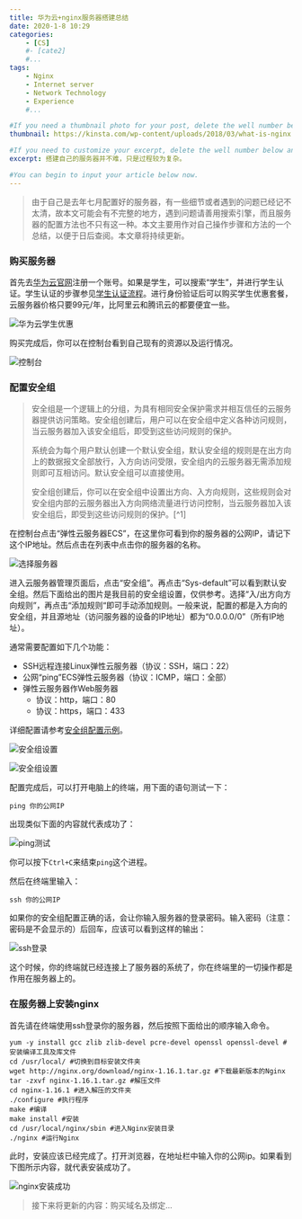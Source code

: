 ```yaml
---
title: 华为云+nginx服务器搭建总结
date: 2020-1-8 10:29
categories: 
	- [CS]
	#- [cate2]
	#...
tags: 
	- Nginx
	- Internet server
	- Network Technology
	- Experience
	#...

#If you need a thumbnail photo for your post, delete the well number below and finish the directory.
thumbnail: https://kinsta.com/wp-content/uploads/2018/03/what-is-nginx.png

#If you need to customize your excerpt, delete the well number below and input something. You can also input <!-- more --> in your article to divide the excerpt and other contents.
excerpt: 搭建自己的服务器并不难，只是过程较为复杂。

#You can begin to input your article below now.
---
```


> 由于自己是去年七月配置好的服务器，有一些细节或者遇到的问题已经记不太清，故本文可能会有不完整的地方，遇到问题请善用搜索引擎，而且服务器的配置方法也不只有这一种。本文主要用作对自己操作步骤和方法的一个总结，以便于日后查阅。本文章将持续更新。

### 购买服务器

首先去[华为云官网](https://www.huaweicloud.com/?locale=zh-cn)注册一个账号。如果是学生，可以搜索“学生”，并进行学生认证。学生认证的步骤参见[学生认证流程](https://support.huaweicloud.com/usermanual-account/zh-cn_topic_0069253575.html)。进行身份验证后可以购买学生优惠套餐，云服务器价格只要99元/年，比阿里云和腾讯云的都要便宜一些。

![华为云学生优惠](https://astrobear.top/resource/astroblog/content/hwcloud_discount.png)

购买完成后，你可以在控制台看到自己现有的资源以及运行情况。

![控制台](https://astrobear.top/resource/astroblog/content/console.png)

### 配置安全组

> 安全组是一个逻辑上的分组，为具有相同安全保护需求并相互信任的云服务器提供访问策略。安全组创建后，用户可以在安全组中定义各种访问规则，当云服务器加入该安全组后，即受到这些访问规则的保护。
>
> 系统会为每个用户默认创建一个默认安全组，默认安全组的规则是在出方向上的数据报文全部放行，入方向访问受限，安全组内的云服务器无需添加规则即可互相访问。默认安全组可以直接使用。
>
> 安全组创建后，你可以在安全组中设置出方向、入方向规则，这些规则会对安全组内部的云服务器出入方向网络流量进行访问控制，当云服务器加入该安全组后，即受到这些访问规则的保护。[^1]

在控制台点击“弹性云服务器ECS”，在这里你可看到你的服务器的公网IP，请记下这个IP地址。然后点击在列表中点击你的服务器的名称。

![选择服务器](https://astrobear.top/resource/astroblog/content/security_groups.png)

进入云服务器管理页面后，点击“安全组”。再点击“Sys-default”可以看到默认安全组。然后下面给出的图片是我目前的安全组设置，仅供参考。选择“入/出方向方向规则”，再点击“添加规则“即可手动添加规则。一般来说，配置的都是入方向的安全组，并且源地址（访问服务器的设备的IP地址）都为“0.0.0.0/0”（所有IP地址）。

通常需要配置如下几个功能：

- SSH远程连接Linux弹性云服务器（协议：SSH，端口：22）
- 公网“ping”ECS弹性云服务器（协议：ICMP，端口：全部）
- 弹性云服务器作Web服务器
  - 协议：http，端口：80
  - 协议：https，端口：433

详细配置请参考[安全组配置示例](https://support.huaweicloud.com/usermanual-ecs/zh-cn_topic_0140323152.html)。

![安全组设置](https://astrobear.top/resource/astroblog/content/sg_settings.png)

![安全组设置](https://astrobear.top/resource/astroblog/content/sg_settings1.png)

配置完成后，可以打开电脑上的终端，用下面的语句测试一下：

`ping 你的公网IP`

出现类似下面的内容就代表成功了：

![ping测试](https://astrobear.top/resource/astroblog/content/ping_test.png)

你可以按下`Ctrl+C`来结束`ping`这个进程。

然后在终端里输入：

`ssh 你的公网IP`

如果你的安全组配置正确的话，会让你输入服务器的登录密码。输入密码（注意：密码是不会显示的）后回车，应该可以看到这样的输出：

![ssh登录](https://astrobear.top/resource/astroblog/content/ssh_login.png)

这个时候，你的终端就已经连接上了服务器的系统了，你在终端里的一切操作都是作用在服务器上的。

### 在服务器上安装nginx

首先请在终端使用ssh登录你的服务器，然后按照下面给出的顺序输入命令。

```shell
yum -y install gcc zlib zlib-devel pcre-devel openssl openssl-devel #安装编译工具及库文件
cd /usr/local/ #切换到目标安装文件夹
wget http://nginx.org/download/nginx-1.16.1.tar.gz #下载最新版本的Nginx
tar -zxvf nginx-1.16.1.tar.gz #解压文件
cd nginx-1.16.1 #进入解压的文件夹
./configure #执行程序
make #编译
make install #安装
cd /usr/local/nginx/sbin #进入Nginx安装目录
./nginx #运行Nginx
```

此时，安装应该已经完成了。打开浏览器，在地址栏中输入你的公网ip。如果看到下图所示内容，就代表安装成功了。

![nginx安装成功](https://astrobear.top/resource/astroblog/content/nginx_install.png)

> 接下来将更新的内容：购买域名及绑定...



[1]: https://support.huaweicloud.com/usermanual-vpc/zh-cn_topic_0073379079.html	"安全组简介_华为云"







